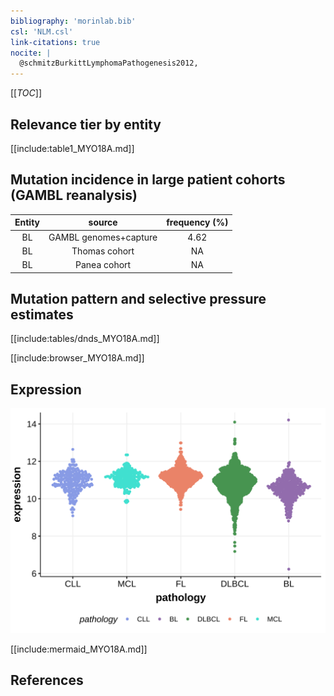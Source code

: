 ```yaml
---
bibliography: 'morinlab.bib'
csl: 'NLM.csl'
link-citations: true
nocite: |
  @schmitzBurkittLymphomaPathogenesis2012, 
---
```

[[_TOC_]]


## Relevance tier by entity

[[include:table1_MYO18A.md]]

## Mutation incidence in large patient cohorts (GAMBL reanalysis)

|Entity|source               |frequency (%)|
|:------:|:---------------------:|:-------------:|
|BL    |GAMBL genomes+capture|4.62         |
|BL    |Thomas cohort        |  NA         |
|BL    |Panea cohort         |  NA         |

## Mutation pattern and selective pressure estimates

[[include:tables/dnds_MYO18A.md]]




[[include:browser_MYO18A.md]]

## Expression
![](images/gene_expression/MYO18A_by_pathology.svg)

[[include:mermaid_MYO18A.md]]

## References

<!-- ORIGIN: schmitzBurkittLymphomaPathogenesis2012 -->
<!-- BL: schmitzBurkittLymphomaPathogenesis2012 -->
